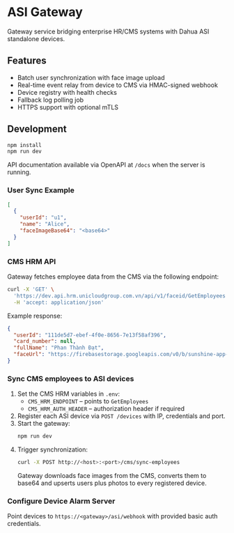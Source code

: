 # ASI Gateway

Gateway service bridging enterprise HR/CMS systems with Dahua ASI standalone devices.

## Features

- Batch user synchronization with face image upload
- Real-time event relay from device to CMS via HMAC-signed webhook
- Device registry with health checks
- Fallback log polling job
- HTTPS support with optional mTLS

## Development

```bash
npm install
npm run dev
```

API documentation available via OpenAPI at `/docs` when the server is running.

### User Sync Example

```json
[
  {
    "userId": "u1",
    "name": "Alice",
    "faceImageBase64": "<base64>"
  }
]
```

### CMS HRM API

Gateway fetches employee data from the CMS via the following endpoint:

```bash
curl -X 'GET' \
  'https://dev.api.hrm.unicloudgroup.com.vn/api/v1/faceid/GetEmployees' \
  -H 'accept: application/json'
```

Example response:

```json
{
  "userId": "111de5d7-ebef-4f0e-8656-7e13f58af396",
  "card_number": null,
  "fullName": "Phan Thành Đạt",
  "faceUrl": "https://firebasestorage.googleapis.com/v0/b/sunshine-app-production.appspot.com/o/users%2F111de5d7-ebef-4f0e-8656-7e13f58af396%2F914622c0-d35f-11ed-b40f-7bdc76a0edf5?alt=media&token=1e44183e-491b-45cc-9167-a47adce68181"
}
```

### Sync CMS employees to ASI devices

1. Set the CMS HRM variables in `.env`:
   - `CMS_HRM_ENDPOINT` – points to `GetEmployees`
   - `CMS_HRM_AUTH_HEADER` – authorization header if required
2. Register each ASI device via `POST /devices` with IP, credentials and port.
3. Start the gateway:
   ```bash
   npm run dev
   ```
4. Trigger synchronization:
   ```bash
   curl -X POST http://<host>:<port>/cms/sync-employees
   ```
   Gateway downloads face images from the CMS, converts them to base64 and
   upserts users plus photos to every registered device.

### Configure Device Alarm Server

Point devices to `https://<gateway>/asi/webhook` with provided basic auth credentials.
